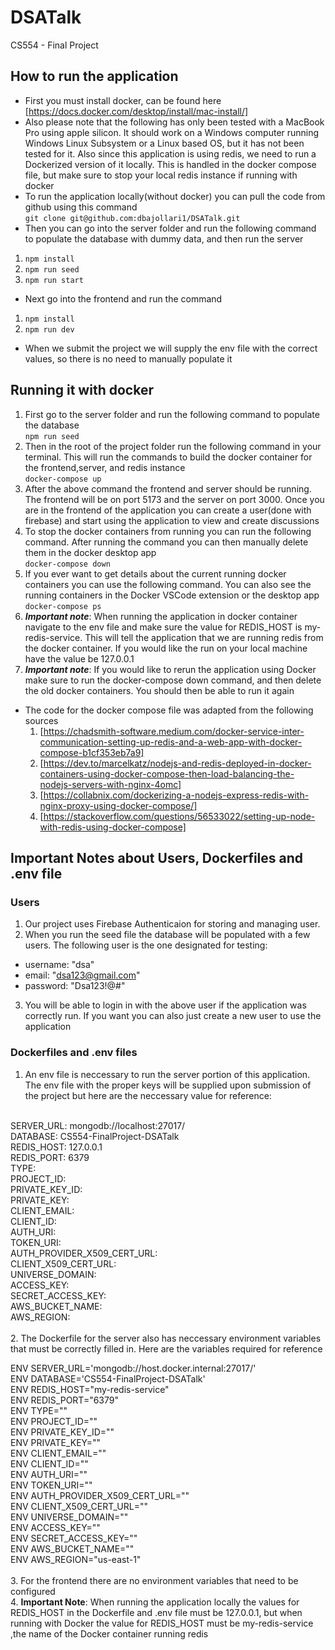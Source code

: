 # DSATalk
CS554 - Final Project

## How to run the application
- First you must install docker, can be found here [https://docs.docker.com/desktop/install/mac-install/]
 - Also please note that the following has only been tested with a MacBook Pro using apple silicon. It should work on a Windows computer running Windows Linux Subsystem or a Linux based OS, but it has not been tested for it. Also since this application is using redis, we need to run a Dockerized version of it locally. This is handled in the docker compose file, but make sure to stop your local redis instance if running with docker
 - To run the application locally(without docker) you can pull the code from github using this command <br>
 ```git clone git@github.com:dbajollari1/DSATalk.git```
  - Then you can go into the server folder and run the following command to populate the database with dummy data, and then run the server <br>
1. ```npm install```
2. ```npm run seed```
3. ```npm run start```
 - Next go into the frontend and run the command <br>
 1. ```npm install```
 2. ```npm run dev```
- When we submit the project we will supply the env file with the correct values, so there is no need to manually populate it

## Running it with docker
1. First go to the server folder and run the following command to populate the database <br>
    ```npm run seed```
2. Then in the root of the project folder run the following command in your terminal. This will run the commands to build the docker container for the frontend,server, and redis instance <br>
    ```docker-compose up```
3. After the above command the frontend and server should be running. The frontend will be on port 5173 and the server on port 3000. Once you are in the frontend of the application you can create a user(done with firebase) and start using the application to view and create discussions
4. To stop the docker containers from running you can run the following command. After running the command you can then manually delete them in the docker desktop app<br>
    ```docker-compose down```
5. If you ever want to get details about the current running docker containers you can use the following command. You can also see the running containers in the Docker VSCode extension or the desktop app  <br>
    ```docker-compose ps```
6. ***Important note***: When running the application in docker container navigate to the env file and make sure the value for REDIS_HOST is my-redis-service. This will tell the application that we are running redis from the docker container. If you would like the run on your local machine have the value be 127.0.0.1
7. ***Important note***: If you would like to rerun the application using Docker make sure to run the docker-compose down command, and then delete the old docker containers. You should then be able to run it again

- The code for the docker compose file was adapted from the following sources
    1. [https://chadsmith-software.medium.com/docker-service-inter-communication-setting-up-redis-and-a-web-app-with-docker-compose-b1cf353eb7a9]
    2. [https://dev.to/marcelkatz/nodejs-and-redis-deployed-in-docker-containers-using-docker-compose-then-load-balancing-the-nodejs-servers-with-nginx-4omc]
    3. [https://collabnix.com/dockerizing-a-nodejs-express-redis-with-nginx-proxy-using-docker-compose/]
    4. [https://stackoverflow.com/questions/56533022/setting-up-node-with-redis-using-docker-compose]

## Important Notes about Users, Dockerfiles and .env file

### Users
1. Our project uses Firebase Authenticaion for storing and managing user. 
2. When you run the seed file the database will be populated with a few users. The following user is the one designated for testing: 
- username: "dsa"
- email: "dsa123@gmail.com" 
- password: "Dsa123!@#"
3. You will be able to login in with the above user if the application was correctly run. If you want you can also just create a new user to use the application 

### Dockerfiles and .env files

1. An env file is neccessary to run the server portion of this application. The env file with the proper keys will be supplied upon submission of the project but here are the neccessary value for reference:
<br>
SERVER_URL: mongodb://localhost:27017/
<br>
DATABASE: CS554-FinalProject-DSATalk
<br>
REDIS_HOST: 127.0.0.1
<br>
REDIS_PORT: 6379
<br>
TYPE: 
<br>
PROJECT_ID: 
<br>
PRIVATE_KEY_ID: 
<br>
PRIVATE_KEY: 
<br>
CLIENT_EMAIL:
<br>
CLIENT_ID: 
<br>
AUTH_URI: 
<br>
TOKEN_URI: 
<br>
AUTH_PROVIDER_X509_CERT_URL: 
<br>
CLIENT_X509_CERT_URL: 
<br>
UNIVERSE_DOMAIN: 
<br>
ACCESS_KEY: 
<br>
SECRET_ACCESS_KEY: 
<br>
AWS_BUCKET_NAME: 
<br>
AWS_REGION: 
<br>
<br>
2. The Dockerfile for the server also has neccessary environment variables that must be correctly filled in. Here are the variables required for reference

ENV SERVER_URL='mongodb://host.docker.internal:27017/'
<br>
ENV DATABASE='CS554-FinalProject-DSATalk'
<br>
ENV REDIS_HOST="my-redis-service" 
<br>
ENV REDIS_PORT="6379"
<br>
ENV TYPE=""
<br>
ENV PROJECT_ID=""
<br>
ENV PRIVATE_KEY_ID=""
<br>
ENV PRIVATE_KEY=""
<br>
ENV CLIENT_EMAIL=""
<br>
ENV CLIENT_ID=""
<br>
ENV AUTH_URI=""
<br>
ENV TOKEN_URI=""
<br>
ENV AUTH_PROVIDER_X509_CERT_URL=""
<br>
ENV CLIENT_X509_CERT_URL=""
<br>
ENV UNIVERSE_DOMAIN=""
<br>
ENV ACCESS_KEY=""
<br>
ENV SECRET_ACCESS_KEY=""
<br>
ENV AWS_BUCKET_NAME=""
<br>
ENV AWS_REGION="us-east-1"
<br>
<br>
3. For the frontend there are no environment variables that need to be configured 
<br> 
4. **Important Note**: When running the application locally the values for REDIS_HOST in the Dockerfile and .env file must be 127.0.0.1, but when running with Docker the value for REDIS_HOST must be my-redis-service ,the name of the Docker container running redis